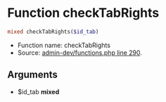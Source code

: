 Function checkTabRights
===========================





```php
mixed checkTabRights($id_tab)
```

* Function name: checkTabRights
* Source: [admin-dev/functions.php line 290](https://github.com/PrestaShop/PrestaShop/blob/1.6.1.1/admin-dev/functions.php#L290).

Arguments
---------

* $id_tab **mixed**

